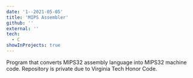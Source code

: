 ```yaml
---
date: '1--2021-05-05'
title: 'MIPS Assembler'
github: ''
external: ''
tech:
  - C
showInProjects: true
---
```


Program that converts MIPS32 assembly language into MIPS32 machine code. Repository is private due to Virginia Tech Honor Code.
